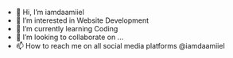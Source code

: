 - 👋 Hi, I’m iamdaamiiel
- 👀 I’m interested in Website Development 
- 🌱 I’m currently learning Coding 
- 💞️ I’m looking to collaborate on ...
- 📫 How to reach me on all social media platforms @iamdaamiiel 

<!---
iamdaamiiel/iamdaamiiel is a ✨ special ✨ repository because its `README.md` (this file) appears on your GitHub profile.
You can click the Preview link to take a look at your changes.
--->
